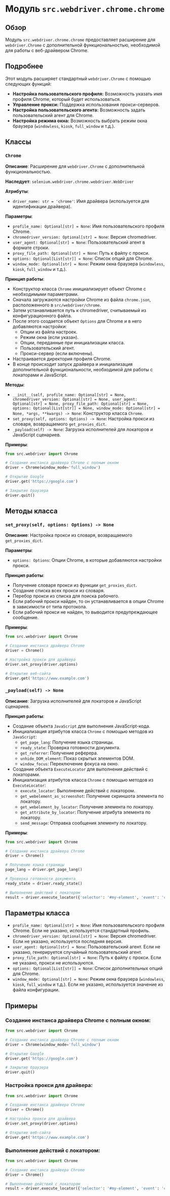 # Модуль `src.webdriver.chrome.chrome`

## Обзор

Модуль `src.webdriver.chrome.chrome` предоставляет расширение для `webdriver.Chrome` с дополнительной функциональностью, необходимой для работы с веб-драйвером Chrome. 

## Подробнее

Этот модуль расширяет стандартный `webdriver.Chrome` с помощью следующих функций:

- **Настройка пользовательского профиля:** Возможность указать имя профиля Chrome, который будет использоваться.
- **Управление прокси:** Поддержка использования прокси-серверов.
- **Настройка пользовательского агента:**  Возможность задать пользовательский агент для Chrome.
- **Настройка режима окна:**  Возможность выбрать режим окна браузера (`windowless`, `kiosk`, `full_window` и т.д.).

## Классы

### `Chrome`

**Описание**: Расширение для `webdriver.Chrome` с дополнительной функциональностью.

**Наследует**: `selenium.webdriver.chrome.webdriver.WebDriver`

**Атрибуты**:

- `driver_name: str = 'chrome'`: Имя драйвера (используется для идентификации драйвера).

**Параметры**:

- `profile_name: Optional[str] = None`: Имя пользовательского профиля Chrome.
- `chromedriver_version: Optional[str] = None`: Версия chromedriver.
- `user_agent: Optional[str] = None`: Пользовательский агент в формате строки.
- `proxy_file_path: Optional[str] = None`: Путь к файлу с прокси.
- `options: Optional[List[str]] = None`: Список опций для Chrome.
- `window_mode: Optional[str] = None`: Режим окна браузера (`windowless`, `kiosk`, `full_window` и т.д.).

**Принцип работы**:

- Конструктор класса `Chrome` инициализирует объект Chrome с необходимыми параметрами.
- Сначала загружаются настройки Chrome из файла `chrome.json`, расположенного в `src/webdriver/chrome`.
- Затем устанавливается путь к chromedriver, считываемый из конфигурационного файла.
- После этого создается объект `Options` для Chrome и в него добавляются настройки:
    - Опции из файла настроек.
    - Режим окна (если указан).
    - Опции, переданные при инициализации класса.
    - Пользовательский агент.
    - Прокси-сервер (если включены).
- Настраивается директория профиля Chrome.
- В конце происходит запуск драйвера и инициализация дополнительной функциональности, необходимой для работы с локаторами и JavaScript.

**Методы**:

- `__init__(self, profile_name: Optional[str] = None, chromedriver_version: Optional[str] = None, user_agent: Optional[str] = None, proxy_file_path: Optional[str] = None, options: Optional[List[str]] = None, window_mode: Optional[str] = None, *args, **kwargs) -> None`: Конструктор класса `Chrome`.
- `set_proxy(self, options: Options) -> None`: Настройка прокси из словаря, возвращаемого `get_proxies_dict`.
- `_payload(self) -> None`: Загрузка исполнителей для локаторов и JavaScript сценариев.

**Примеры**:

```python
from src.webdriver import Chrome

# Создание инстанса драйвера Chrome с полным окном
driver = Chrome(window_mode='full_window')

# Открытие Google
driver.get('https://google.com')

# Закрытие браузера
driver.quit()
```

## Методы класса

### `set_proxy(self, options: Options) -> None`

**Описание**: Настройка прокси из словаря, возвращаемого `get_proxies_dict`.

**Параметры**:

- `options: Options`: Опции Chrome, в которые добавляются настройки прокси.

**Принцип работы**:

- Получение словаря прокси из функции `get_proxies_dict`.
- Создание списка всех прокси из словаря.
- Перебор прокси из списка для поиска рабочего.
- Если рабочий прокси найден, то он устанавливается в опции Chrome в зависимости от типа протокола.
- Если рабочий прокси не найден, то выводится предупреждающее сообщение.

**Примеры**:

```python
from src.webdriver import Chrome

# Создание инстанса драйвера Chrome
driver = Chrome()

# Настройка прокси для драйвера
driver.set_proxy(driver.options)

# Открытие веб-сайта
driver.get('https://www.example.com')
```

### `_payload(self) -> None`

**Описание**: Загрузка исполнителей для локаторов и JavaScript сценариев.

**Принцип работы**:

- Создание объекта `JavaScript` для выполнения JavaScript-кода.
- Инициализация атрибутов класса `Chrome` с помощью методов из `JavaScript`:
    - `get_page_lang`: Получение языка страницы.
    - `ready_state`: Проверка готовности документа.
    - `get_referrer`: Получение реферера.
    - `unhide_DOM_element`: Показ скрытых элементов DOM.
    - `window_focus`: Переключение фокуса на окно.
- Создание объекта `ExecuteLocator` для выполнения действий с локаторами.
- Инициализация атрибутов класса `Chrome` с помощью методов из `ExecuteLocator`:
    - `execute_locator`: Выполнение действий с локатором.
    - `get_webelement_as_screenshot`: Получение скриншота элемента по локатору.
    - `get_webelement_by_locator`: Получение элемента по локатору.
    - `get_attribute_by_locator`: Получение атрибута элемента по локатору.
    - `send_message`: Отправка сообщения элементу по локатору.

**Примеры**:

```python
from src.webdriver import Chrome

# Создание инстанса драйвера Chrome
driver = Chrome()

# Получение языка страницы
page_lang = driver.get_page_lang()

# Проверка готовности документа
ready_state = driver.ready_state()

# Выполнение действий с локатором
result = driver.execute_locator({'selector': '#my-element', 'event': 'click()'})
```

## Параметры класса

- `profile_name: Optional[str] = None`: Имя пользовательского профиля Chrome. Если не указано, используется стандартный профиль.
- `chromedriver_version: Optional[str] = None`: Версия chromedriver. Если не указано, используется последняя версия.
- `user_agent: Optional[str] = None`: Пользовательский агент. Если не указано, генерируется случайный пользовательский агент.
- `proxy_file_path: Optional[str] = None`: Путь к файлу с прокси. Если не указано, прокси не используются.
- `options: Optional[List[str]] = None`: Список дополнительных опций для Chrome. 
- `window_mode: Optional[str] = None`: Режим окна браузера (`windowless`, `kiosk`, `full_window` и т.д.). Если не указано, используется значение из файла конфигурации.

## Примеры

### Создание инстанса драйвера Chrome с полным окном:

```python
from src.webdriver import Chrome

# Создание инстанса драйвера Chrome с полным окном
driver = Chrome(window_mode='full_window')

# Открытие Google
driver.get('https://google.com')

# Закрытие браузера
driver.quit()
```

### Настройка прокси для драйвера:

```python
from src.webdriver import Chrome

# Создание инстанса драйвера Chrome
driver = Chrome()

# Настройка прокси для драйвера
driver.set_proxy(driver.options)

# Открытие веб-сайта
driver.get('https://www.example.com')
```

### Выполнение действий с локатором:

```python
from src.webdriver import Chrome

# Создание инстанса драйвера Chrome
driver = Chrome()

# Выполнение действий с локатором
result = driver.execute_locator({'selector': '#my-element', 'event': 'click()'})